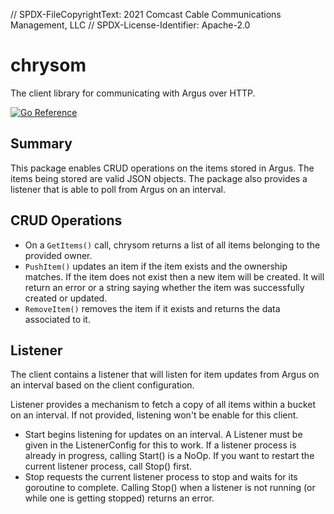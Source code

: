 // SPDX-FileCopyrightText: 2021 Comcast Cable Communications Management, LLC
// SPDX-License-Identifier: Apache-2.0

# chrysom
The client library for communicating with Argus over HTTP.

[![Go Reference](https://pkg.go.dev/badge/github.com/xmidt-org/ancla/chrysom.svg)](https://pkg.go.dev/github.com/xmidt-org/ancla/chrysom)

## Summary
This package enables CRUD operations on the items stored in Argus.  The items being stored are valid JSON objects. The package also provides a listener that is able to poll from Argus on an interval.

## CRUD Operations

- On a `GetItems()` call, chrysom returns a list of all items belonging to the provided owner.
- `PushItem()` updates an item if the item exists and the ownership matches. If the item does not exist then a new item will be created. It will return an error or a string saying whether the item was successfully created or updated.
- `RemoveItem()` removes the item if it exists and returns the data associated to it.

## Listener
The client contains a listener that will listen for item updates from Argus on an interval based on the client configuration. 

Listener provides a mechanism to fetch a copy of all items within a bucket on an interval. If not provided, listening won't be enable for this client.

- Start begins listening for updates on an interval. A Listener must be given in the ListenerConfig for this to work. If a listener process is already in progress, calling Start() is a NoOp. If you want to restart the current listener process, call Stop() first.
- Stop requests the current listener process to stop and waits for its goroutine to complete. Calling Stop() when a listener is not running (or while one is getting stopped) returns an  error.